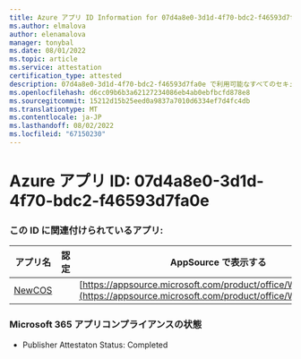```yaml
---
title: Azure アプリ ID Information for 07d4a8e0-3d1d-4f70-bdc2-f46593d7fa0e
ms.author: elmalova
author: elenamalova
manager: tonybal
ms.date: 08/01/2022
ms.topic: article
ms.service: attestation
certification_type: attested
description: 07d4a8e0-3d1d-4f70-bdc2-f46593d7fa0e で利用可能なすべてのセキュリティとコンプライアンス情報。
ms.openlocfilehash: d6cc09b6b3a62127234086eb4ab0ebfbcfd878e8
ms.sourcegitcommit: 15212d15b25eed0a9837a7010d6334ef7d4fc4db
ms.translationtype: MT
ms.contentlocale: ja-JP
ms.lasthandoff: 08/02/2022
ms.locfileid: "67150230"
---
```

# <a name="azure-app-id-07d4a8e0-3d1d-4f70-bdc2-f46593d7fa0e"></a>Azure アプリ ID: 07d4a8e0-3d1d-4f70-bdc2-f46593d7fa0e


### <a name="apps-associated-with-this-id"></a>この ID に関連付けられているアプリ:
| **アプリ名** | **認定** | **AppSource で表示する** |
|--------------|---------------|-----------------------|
| [NewCOS](../forward/WA200001104.md) |  | [https://appsource.microsoft.com/product/office/WA200001104](https://appsource.microsoft.com/product/office/WA200001104) |

### <a name="microsoft-365-app-compliance-status"></a>Microsoft 365 アプリコンプライアンスの状態
- Publisher Attestaton Status: Completed
